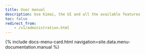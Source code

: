 ```yaml
---
title: User manual
description: Use Kimai, the UI and all the available features
toc: false
redirect_from:
    - /v1/administration.html
---
```


<div class="row row-cards row-deck">
{% include docs-menu-card.html navigation=site.data.menu-documentation.manual %}
</div> 
 
